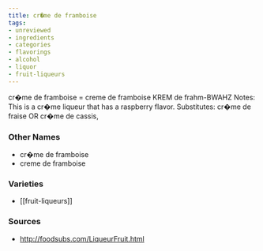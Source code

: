 ```yaml
---
title: cr�me de framboise
tags:
- unreviewed
- ingredients
- categories
- flavorings
- alcohol
- liquor
- fruit-liqueurs
---
```

cr�me de framboise = creme de framboise KREM de frahm-BWAHZ Notes: This is a cr�me liqueur that has a raspberry flavor. Substitutes: cr�me de fraise OR cr�me de cassis,

### Other Names

* cr�me de framboise
* creme de framboise

### Varieties

* [[fruit-liqueurs]]

### Sources
* http://foodsubs.com/LiqueurFruit.html
